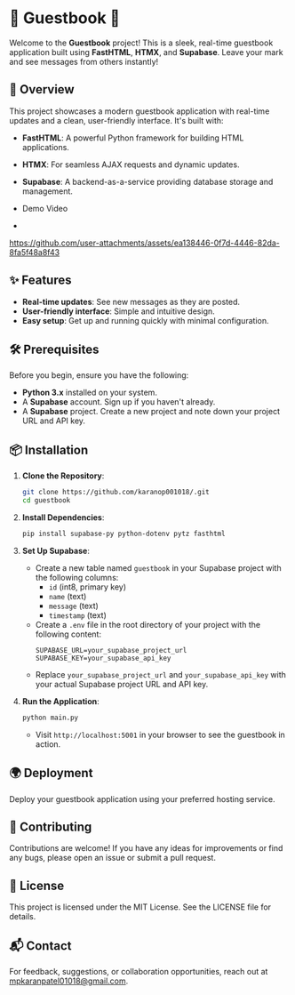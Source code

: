 # 🌟 Guestbook 🌟

Welcome to the **Guestbook** project! This is a sleek, real-time guestbook application built using **FastHTML**, **HTMX**, and **Supabase**. Leave your mark and see messages from others instantly!

## 🚀 Overview

This project showcases a modern guestbook application with real-time updates and a clean, user-friendly interface. It's built with:
- **FastHTML**: A powerful Python framework for building HTML applications.
- **HTMX**: For seamless AJAX requests and dynamic updates.
- **Supabase**: A backend-as-a-service providing database storage and management.

- Demo Video
- 

https://github.com/user-attachments/assets/ea138446-0f7d-4446-82da-8fa5f48a8f43



## ✨ Features

- **Real-time updates**: See new messages as they are posted.
- **User-friendly interface**: Simple and intuitive design.
- **Easy setup**: Get up and running quickly with minimal configuration.

## 🛠️ Prerequisites

Before you begin, ensure you have the following:
- **Python 3.x** installed on your system.
- A **Supabase** account. Sign up if you haven't already.
- A **Supabase** project. Create a new project and note down your project URL and API key.

## 📦 Installation

1. **Clone the Repository**:
    ```bash
    git clone https://github.com/karanop001018/.git
    cd guestbook
    ```

2. **Install Dependencies**:
    ```bash
    pip install supabase-py python-dotenv pytz fasthtml
    ```

3. **Set Up Supabase**:
    - Create a new table named `guestbook` in your Supabase project with the following columns:
        - `id` (int8, primary key)
        - `name` (text)
        - `message` (text)
        - `timestamp` (text)
    - Create a `.env` file in the root directory of your project with the following content:
        ```env
        SUPABASE_URL=your_supabase_project_url
        SUPABASE_KEY=your_supabase_api_key
        ```
    - Replace `your_supabase_project_url` and `your_supabase_api_key` with your actual Supabase project URL and API key.

4. **Run the Application**:
    ```bash
    python main.py
    ```
    - Visit `http://localhost:5001` in your browser to see the guestbook in action.

## 🌍 Deployment

Deploy your guestbook application using your preferred hosting service.


## 🤝 Contributing

Contributions are welcome! If you have any ideas for improvements or find any bugs, please open an issue or submit a pull request.

## 📜 License

This project is licensed under the MIT License. See the LICENSE file for details.

## 📬 Contact

For feedback, suggestions, or collaboration opportunities, reach out at mpkaranpatel01018@gmail.com.
